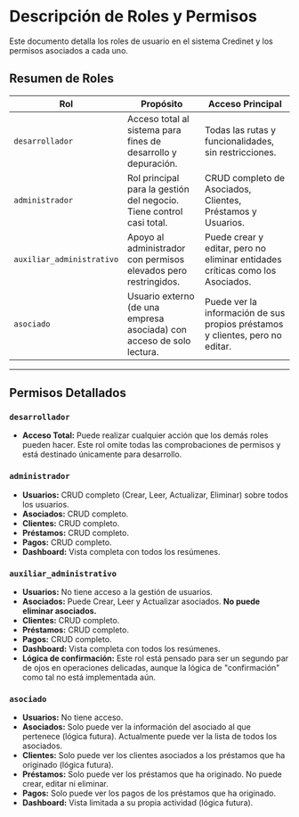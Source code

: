 # Descripción de Roles y Permisos

Este documento detalla los roles de usuario en el sistema Credinet y los permisos asociados a cada uno.

## Resumen de Roles

| Rol                       | Propósito                                                                 | Acceso Principal                                                              |
|---------------------------|---------------------------------------------------------------------------|-------------------------------------------------------------------------------|
| `desarrollador`           | Acceso total al sistema para fines de desarrollo y depuración.            | Todas las rutas y funcionalidades, sin restricciones.                         |
| `administrador`           | Rol principal para la gestión del negocio. Tiene control casi total.      | CRUD completo de Asociados, Clientes, Préstamos y Usuarios.                   |
| `auxiliar_administrativo` | Apoyo al administrador con permisos elevados pero restringidos.           | Puede crear y editar, pero no eliminar entidades críticas como los Asociados. |
| `asociado`                | Usuario externo (de una empresa asociada) con acceso de solo lectura.     | Puede ver la información de sus propios préstamos y clientes, pero no editar. |

---

## Permisos Detallados

### `desarrollador`
- **Acceso Total:** Puede realizar cualquier acción que los demás roles pueden hacer. Este rol omite todas las comprobaciones de permisos y está destinado únicamente para desarrollo.

### `administrador`
- **Usuarios:** CRUD completo (Crear, Leer, Actualizar, Eliminar) sobre todos los usuarios.
- **Asociados:** CRUD completo.
- **Clientes:** CRUD completo.
- **Préstamos:** CRUD completo.
- **Pagos:** CRUD completo.
- **Dashboard:** Vista completa con todos los resúmenes.

### `auxiliar_administrativo`
- **Usuarios:** No tiene acceso a la gestión de usuarios.
- **Asociados:** Puede Crear, Leer y Actualizar asociados. **No puede eliminar asociados.**
- **Clientes:** CRUD completo.
- **Préstamos:** CRUD completo.
- **Pagos:** CRUD completo.
- **Dashboard:** Vista completa con todos los resúmenes.
- **Lógica de confirmación:** Este rol está pensado para ser un segundo par de ojos en operaciones delicadas, aunque la lógica de "confirmación" como tal no está implementada aún.

### `asociado`
- **Usuarios:** No tiene acceso.
- **Asociados:** Solo puede ver la información del asociado al que pertenece (lógica futura). Actualmente puede ver la lista de todos los asociados.
- **Clientes:** Solo puede ver los clientes asociados a los préstamos que ha originado (lógica futura).
- **Préstamos:** Solo puede ver los préstamos que ha originado. No puede crear, editar ni eliminar.
- **Pagos:** Solo puede ver los pagos de los préstamos que ha originado.
- **Dashboard:** Vista limitada a su propia actividad (lógica futura).
